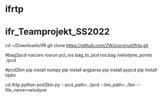 # ifrtp
# ifr_Teamprojekt_SS2022
cd ~/Downloads/ifR
git clone https://github.com/ZWJcoconut/ifrtp.git

#bag2pcd
roscore
rosrun pcl_ros bag_to_pcd ros.bag /velodyne_points ./pcd

#pcd2bin
pip install numpy
pip install argparse
pip install pypcd
pip install tqdm

cd ifrtp
python pcd2bin.py --pcd_path=../pcd --bin_path=../bin --file_name=velodyne

